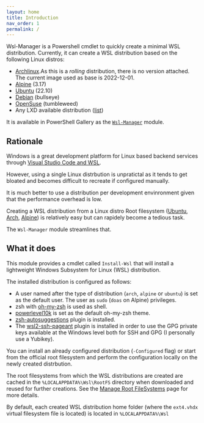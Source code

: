 ```yaml
---
layout: home
title: Introduction
nav_order: 1
permalink: /
---
```


Wsl-Manager is a Powershell cmdlet to quickly create a minimal WSL distribution.
Currently, it can create a WSL distribution based on the following Linux
distros:

- [Archlinux].As this is a _rolling_ distribution, there is no version 
  attached. The current image used as base is 2022-12-01.
- [Alpine] (3.17)
- [Ubuntu] (22.10)
- [Debian] (bullseye)
- [OpenSuse] (tumbleweed)
- Any LXD available distribution ([list](https://uk.lxd.images.canonical.com/))

It is available in PowerShell Gallery as the
[`Wsl-Manager`](https://www.powershellgallery.com/packages/Wsl-Manager) module.

## Rationale

Windows is a great development platform for Linux based backend services through
[Visual Studio Code and WSL](https://code.visualstudio.com/docs/remote/wsl).

However, using a single Linux distrbution is unpratictal as it tends to get
bloated and becomes difficult to recreate if configured manually.

It is much better to use a distribution per development envinronment given that
the performance overhead is low.

Creating a WSL distribution from a Linux distro Root filesystem
([Ubuntu](https://cloud-images.ubuntu.com/wsl/),
[Arch](https://archive.archlinux.org/iso/2022.12.01/),
[Alpine](https://dl-cdn.alpinelinux.org/alpine/v3.17/releases/x86_64/)) is
relatively easy but can rapidely become a tedious task.

The `Wsl-Manager` module streamlines that.

## What it does

This module provides a cmdlet called `Install-Wsl` that will install a
lightweight Windows Subsystem for Linux (WSL) distribution.

The installed distribution is configured as follows:

- A user named after the type of distribution (`arch`, `alpine` or `ubuntu`) is
  set as the default user. The user as `sudo` (`doas` on Alpine) privileges.
- zsh with [oh-my-zsh](https://ohmyz.sh/) is used as shell.
- [powerlevel10k](https://github.com/romkatv/powerlevel10k) is set as the
  default oh-my-zsh theme.
- [zsh-autosuggestions](https://github.com/zsh-users/zsh-autosuggestions) plugin
  is installed.
- The
  [wsl2-ssh-pageant](https://github.com/antoinemartin/wsl2-ssh-pageant-oh-my-zsh-plugin)
  plugin is installed in order to use the GPG private keys available at the
  Windows level both for SSH and GPG (I personally use a Yubikey).

You can install an already configured distribution (`-Configured` flag) or start
from the official root filesystem and perform the configuration locally on the
newly created distrbution.

The root filesystems from which the WSL distributions are created are cached in
the `%LOCALAPPDATA%\Wsl\RootFS` directory when downloaded and reused for further
creations.  See the [Manage Root FileSystems](usage/manage-root-filesystems/) 
page for more details.

By default, each created WSL distribution home folder (where the `ext4.vhdx`
virtual filesystem file is located) is located in `%LOCALAPPDATA%\Wsl`


[archlinux]: https://archlinux.org/
[alpine]: https://www.alpinelinux.org/
[ubuntu]: https://ubuntu.org
[debian]: https://debian.org
[opensuse]: https://www.opensuse.org

